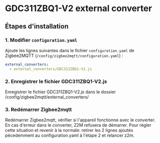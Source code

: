 # GDC311ZBQ1-V2 external converter

## Étapes d'installation

### 1. Modifier `configuration.yaml`

Ajoute les lignes suivantes dans le fichier `configuration.yaml` de Zigbee2MQTT (`/config/zigbee2mqtt/configuration.yaml`) :

```yaml
external_converters:
  - external_converters/GDC311ZBQ1-V2.js
```
### 2. Enregistrer le fichier GDC311ZBQ1-V2.js 

Enregistrer le fichier GDC311ZBQ1-V2.js dans le dossier /config/zigbee2mqtt/external_converters/

### 3. Redémarrer Zigbee2mqtt
Redémarrer Zigbee2mqtt, vérifier si l'appareil fonctionne avec le converter.
En cas d'erreur dans le converter, Z2M refusera de démarrer. Pour régler cette situation et revenir à la normale: retirer les 2 lignes ajoutés pécedemment au configuration.yaml à l'étape 2 et relancer z2m.
